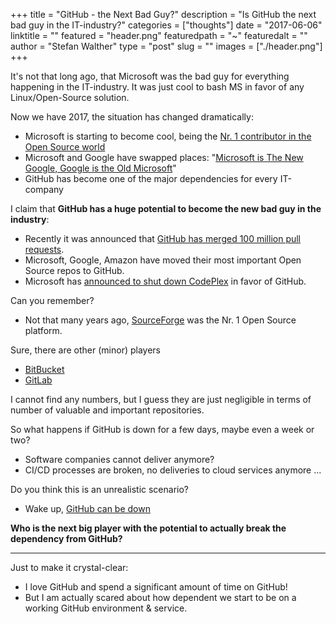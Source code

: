 +++
title = "GitHub - the Next Bad Guy?"
description = "Is GitHub the next bad guy in the IT-industry?"
categories = ["thoughts"]
date = "2017-06-06"
linktitle = ""
featured = "header.png"
featuredpath = "~"
featuredalt = ""
author = "Stefan Walther"
type = "post"
slug = ""
images = ["./header.png"]
+++

It's not that long ago, that Microsoft was the bad guy for everything happening in the IT-industry. It was just cool to bash MS in favor of any Linux/Open-Source solution.

Now we have 2017, the situation has changed dramatically:

- Microsoft is starting to become cool, being the [Nr. 1 contributor in the Open Source world](http://www.businessinsider.de/microsoft-github-open-source-2016-9)
- Microsoft and Google have swapped places: "[Microsoft is The New Google, Google is the Old Microsoft](https://www.forbes.com/sites/gordonkelly/2015/02/18/microsoft-google-swap/#767ef7223eb2)"
- GitHub has become one of the major dependencies for every IT-company

I claim that **GitHub has a huge potential to become the new bad guy in the industry**:

- Recently it was announced that [GitHub has merged 100 million pull requests](https://github.com/blog/2345-celebrating-nine-years-of-github-with-an-anniversary-sale).
- Microsoft, Google, Amazon have moved their most important Open Source repos to GitHub.
- Microsoft has [announced to shut down CodePlex](https://blogs.msdn.microsoft.com/bharry/2017/03/31/shutting-down-codeplex/) in favor of GitHub. 

Can you remember?

- Not that many years ago, [SourceForge](https://sourceforge.net/) was the Nr. 1 Open Source platform.

Sure, there are other (minor) players

- [BitBucket](https://bitbucket.org)
- [GitLab](https://gitlab.org)

I cannot find any numbers, but I guess they are just negligible in terms of number of valuable and important repositories.

So what happens if GitHub is down for a few days, maybe even a week or two?

- Software companies cannot deliver anymore?
- CI/CD processes are broken, no deliveries to cloud services anymore ...

Do you think this is an unrealistic scenario?

- Wake up, [GitHub can be down](https://twitter.com/Ozzmos/status/869895400404201473/photo/1)
 
 **Who is the next big player with the potential to actually break the dependency from GitHub?**
 
 ---
 
 Just to make it crystal-clear:
 
 - I love GitHub and spend a significant amount of time on GitHub!
 - But I am actually scared about how dependent we start to be on a working GitHub environment & service.
